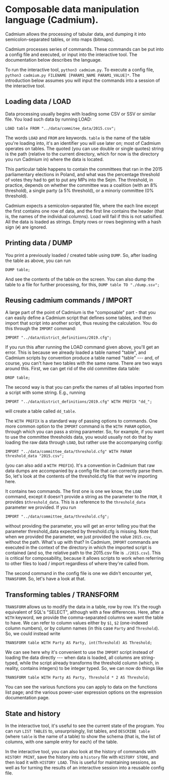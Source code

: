 # Composable data manipulation language (Cadmium).

Cadmium allows the processing of tabular data, and dumping it into semicolon-separated tables, or into maps (bitmaps).

Cadmium processes series of commands. These commands can be put into a config file and executed,
or input into the interactive tool. The documentation below describes the language.

To run the interactive tool, `python3 cadmium.py`. To execute a config file,
`python3 cadmium.py FILENAME [PARAM1_NAME PARAM1_VALUE]*`. The introduction below assumes you will input the commands into a session of the interactive tool.

## Loading data / LOAD

Data processing usually begins with loading some CSV or SSV or similar file. You load such data by running LOAD:

```LOAD table FROM "../data/commitee_data/2015.csv";```

The words `LOAD` and `FROM` are keywords. `table` is the name of the table you're loading into, it's an identifier you will use later on; most of Cadmium operates on tables. The quoted (you can use double or single quotes) string is the path (relative to the current directory, which for now is the directory you run Cadmium in) where the data is located.

This particular table happens to contain the committees that ran in the 2015 parliamentary elections in Poland, and what was the percentage threshold of votes they had to get to put any MPs into the Sejm. The threshold, in practice, depends on whether the committee was a coalition (with an 8% threshold), a single party (a 5% threshold), or a minoriy committee (0% threshold). 

Cadmium expects a semicolon-separated file, where the each line except the first contains one row of data, and the first line contains the header (that is, the names of the individual columns). Load will fail if this is not satisified. All the data is loaded as strings. Empty rows or rows beginning with a hash sign (`#`) are ignored.

 ## Printing data / DUMP

 You print a previously loaded / created table using `DUMP`. So, after loading the table as above, you can run

 ```DUMP table;```

 And see the contents of the table on the screen. You can also dump the table to a file for further processing, for this, ```DUMP table TO "./dump.ssv";```

 ## Reusing cadmium commands / IMPORT

 A large part of the point of Cadmium is the "composable" part - that you can easily define a Cadmium script that defines some tables, and then import that script into another script, thus reusing the calculation. You do this through the `IMPORT` command:

 ```IMPORT "../data/district_definitions/2019.cfg";```

If you run this after running the LOAD command given above, you'll get an error. This is because we already loaded a table named "table", and Cadmium scripts by convention produce a table named "table" --- and, of course, you can't have two tables with the same name. There are two ways around this. First, we can get rid of the old committee data table:

```DROP table;```

The second way is that you can prefix the names of all tables imported from a script with some string. E.g., running

```IMPORT "../data/district_definitions/2019.cfg" WITH PREFIX "dd_";```

will create a table called `dd_table`.

The `WITH PREFIX` is a standard way of passing options to commands. One more common option to the `IMPORT` command is the `WITH PARAM` option, through which you can pass a string parameter. So, for example, if you want to use the committee thresholds data, you would usually not do that by loading the raw data through `LOAD`, but rather use the accompanying config:

```IMPORT "../data/committee_data/threshold.cfg" WITH PARAM threshold_data "2015.csv";```

(you can also add a `WITH PREFIX`). It's a convention in Cadmium that raw data dumps are accompanied by a config file that can correctly parse them. So, let's look at the contents of the threshold.cfg file that we're importing here.

It contains two commands. The first one is one we know, the `LOAD` command, except it doesn't provide a string as the parameter to the `FROM`, it provides `$threshold_data`. This is a reference to the `threshold_data` parameter we provided. If you run

```IMPORT "../data/committee_data/threshold.cfg";```

without providing the parameter, you will get an error telling you that the parameter threshold_data expected by threshold.cfg is missing. Note that when we provided the parameter, we just provided the value `2015.csv`, without the path. What's up with that? In Cadmium, `IMPORT` commands are executed in the context of the directory in which the imported script is contained (and so, the relative path to the 2015.csv file is `./2015.csv`). This is critical for composability, because it allows scripts to work when referring to other files to load / import regardless of where they're called from.

The second command in the config file is one we didn't encounter yet, `TRANSFORM`. So, let's have a look at that.

## Transforming tables / TRANSFORM

`TRANSFORM` allows us to modify the data in a table, row by row. It's the rough equivalent of SQL's "SELECT", although with a few differences. Here, after a `WITH` keyword, we provide the comma-separated columns we want the table to have. We can refer to column values either by `$1`, `$2` (one-indexed column numbers), or by column names (in this case `Party` and `Threshold`). So, we could instead write

```TRANSFORM table WITH Party AS Party, int(Threshold) AS Threshold;```

We can see here why it's convenient to use the `IMPORT` script instead of loading the data directly --- when data is loaded, all columns are string-typed, while the script already transforms the threshold column (which, in reality, contains integers) to be integer typed. So, we can now do things like

```TRANSFORM table WITH Party AS Party, Threshold * 2 AS Threshold;```

You can see the various functions you can apply to data on the functions list page; and the various power-user expression options on the expression documentation page.

## State and history

In the interactive tool, it's useful to see the current state of the program. You can run `LIST TABLES` to, unsurprisingly, list tables, and `DESCRIBE table` (where `table` is the name of a table) to show the schema (that is, the list of columns, with one sample entry for each) of the table.

In the interactive tool, you can also look at the history of commands with `HISTORY PRINT`, save the history into a `history` file with `HISTORY STORE`, and then load it with `HISTORY LOAD`. This is useful for maintaining sessions, as well as for turning the results of an interactive session into a reusable config file.

